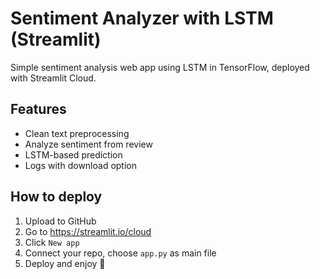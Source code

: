 # Sentiment Analyzer with LSTM (Streamlit)

Simple sentiment analysis web app using LSTM in TensorFlow, deployed with Streamlit Cloud.

## Features
- Clean text preprocessing
- Analyze sentiment from review
- LSTM-based prediction
- Logs with download option

## How to deploy

1. Upload to GitHub
2. Go to https://streamlit.io/cloud
3. Click `New app`
4. Connect your repo, choose `app.py` as main file
5. Deploy and enjoy 🎉
